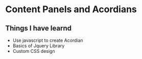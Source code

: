 # Content Panels and Acordians
## Things I have learnd 
* Use javascript to create Acordian
* Basics of Jquery Library
* Custom CSS design 

